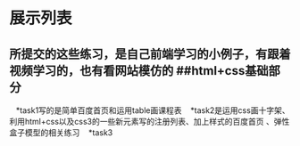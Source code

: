 展示列表
==========
所提交的这些练习，是自己前端学习的小例子，有跟着视频学习的，也有看网站模仿的
##html+css基础部分
----------------------
    *task1写的是简单百度首页和运用table画课程表
    *task2是运用css画十字架、利用html+css以及css3的一些新元素写的注册列表、加上样式的百度首页
、弹性盒子模型的相关练习
    *task3
